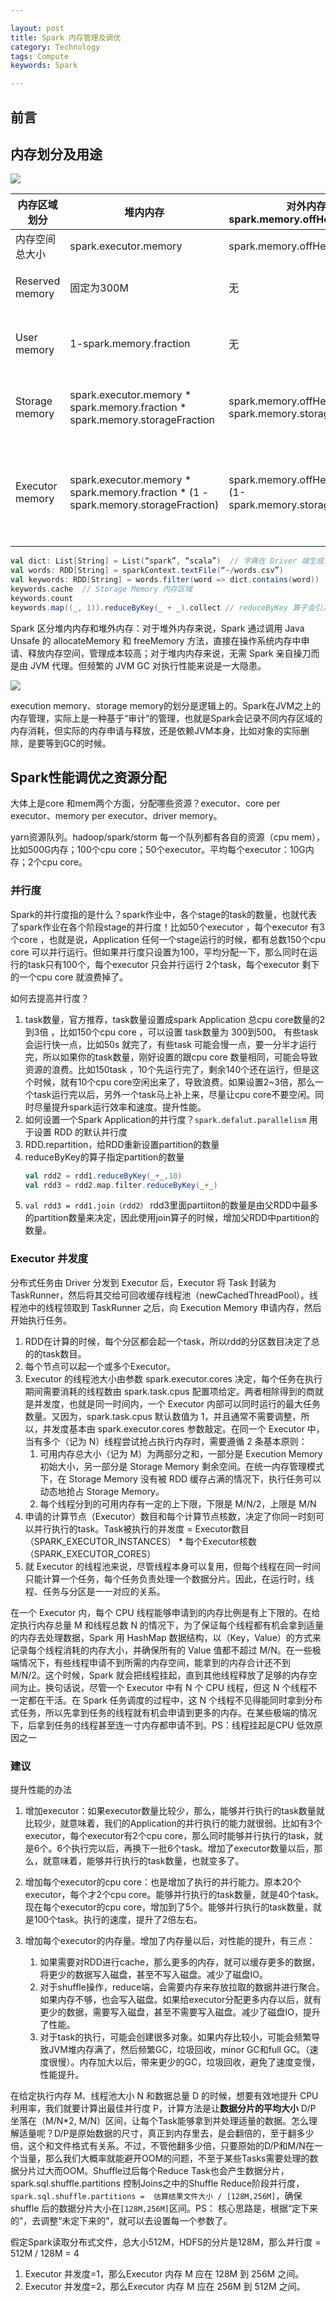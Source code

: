 ```yaml
---

layout: post
title: Spark 内存管理及调优
category: Technology
tags: Compute
keywords: Spark

---
```


## 前言

## 内存划分及用途

![](/public/upload/compute/spark_mem.png)


|内存区域划分|堆内内存|对外内存<br>spark.memory.offHeap.enabled|作用|
|---|---|---|---|
|内存空间总大小|spark.executor.memory|spark.memory.offHeap.size|
|Reserved memory|固定为300M|无|用于存储 Spark 内部对象|
|User memory|1-spark.memory.fraction|无|用于存储用户自定义的数据结构|
|Storage memory|spark.executor.memory * <br>spark.memory.fraction * spark.memory.storageFraction|spark.memory.offHeap.size * <br> spark.memory.storageFraction|用来容纳 RDD 缓存和广播变量|
|Executor memory|spark.executor.memory * <br> spark.memory.fraction * (1 - spark.memory.storageFraction)|spark.memory.offHeap.size * <br>(1-spark.memory.storageFraction)|用于分布式任务执行，如 Shuffle、Sort 和 Aggregate 等操作|


```scala
val dict: List[String] = List(“spark”, “scala”)  // 字典在 Driver 端生成，它在后续的 RDD 调用中会随着任务一起分发到 Executor 端，Executor 将其存储在 User Memory 区域
val words: RDD[String] = sparkContext.textFile(“~/words.csv”)
val keywords: RDD[String] = words.filter(word => dict.contains(word))
keywords.cache	// Storage Memory 内存区域
keywords.count
keywords.map((_, 1)).reduceByKey(_ + _).collect	// reduceByKey 算子会引入 Shuffle，而 Shuffle 过程中所涉及的内部数据结构，如映射、排序、聚合等操作所仰仗的 Buffer、Array 和 HashMap，都会消耗 Execution Memory 区域中的内存
```

Spark 区分堆内内存和堆外内存：对于堆外内存来说，Spark 通过调用 Java Unsafe 的 allocateMemory 和 freeMemory 方法，直接在操作系统内存中申请、释放内存空间，管理成本较高；对于堆内内存来说，无需 Spark 亲自操刀而是由 JVM 代理。但频繁的 JVM GC 对执行性能来说是一大隐患。

![](/public/upload/compute/spark_mm.png)

execution memory、storage memory的划分是逻辑上的。Spark在JVM之上的内存管理，实际上是一种基于“审计”的管理，也就是Spark会记录不同内存区域的内存消耗，但实际的内存申请与释放，还是依赖JVM本身，比如对象的实际删除，是要等到GC的时候。

## Spark性能调优之资源分配 

大体上是core 和mem两个方面，分配哪些资源？executor、core per executor、memory per executor、driver memory。

yarn资源队列。hadoop/spark/storm 每一个队列都有各自的资源（cpu mem），比如500G内存；100个cpu core；50个executor。平均每个executor：10G内存；2个cpu core。

### 并行度

Spark的并行度指的是什么？spark作业中，各个stage的task的数量，也就代表了spark作业在各个阶段stage的并行度！比如50个executor ，每个executor 有3个core ，也就是说，Application 任何一个stage运行的时候，都有总数150个cpu core 可以并行运行。但如果并行度只设置为100，平均分配一下，那么同时在运行的task只有100个，每个executor 只会并行运行 2个task，每个executor 剩下的一个cpu core 就浪费掉了。

如何去提高并行度？
1. task数量，官方推荐，task数量设置成spark Application 总cpu core数量的2到3倍 ，比如150个cpu core ，可以设置 task数量为 300到500。 有些task 会运行快一点，比如50s 就完了，有些task 可能会慢一点，要一分半才运行完，所以如果你的task数量，刚好设置的跟cpu core 数量相同，可能会导致资源的浪费。比如150task ，10个先运行完了，剩余140个还在运行，但是这个时候，就有10个cpu core空闲出来了，导致浪费。如果设置2~3倍，那么一个task运行完以后，另外一个task马上补上来，尽量让cpu core不要空闲。同时尽量提升spark运行效率和速度。提升性能。
2. 如何设置一个Spark Application的并行度？`spark.defalut.parallelism` 用于设置 RDD 的默认并行度
3. RDD.repartition，给RDD重新设置partition的数量
4. reduceByKey的算子指定partition的数量
	```scala
	val rdd2 = rdd1.reduceByKey(_+_,10)
	val rdd3 = rdd2.map.filter.reduceByKey(_+_)
	```
5. `val rdd3 = rdd1.join（rdd2）`  rdd3里面partiiton的数量是由父RDD中最多的partition数量来决定，因此使用join算子的时候，增加父RDD中partition的数量。


### Executor 并发度

分布式任务由 Driver 分发到 Executor 后，Executor 将 Task 封装为 TaskRunner，然后将其交给可回收缓存线程池（newCachedThreadPool）。线程池中的线程领取到 TaskRunner 之后，向 Execution Memory 申请内存，然后开始执行任务。
1. RDD在计算的时候，每个分区都会起一个task，所以rdd的分区数目决定了总的的task数目。
3. 每个节点可以起一个或多个Executor。
4. Executor 的线程池大小由参数 spark.executor.cores 决定，每个任务在执行期间需要消耗的线程数由 spark.task.cpus 配置项给定。两者相除得到的商就是并发度，也就是同一时间内，一个 Executor 内部可以同时运行的最大任务数量。又因为，spark.task.cpus 默认数值为 1，并且通常不需要调整，所以，并发度基本由 spark.executor.cores 参数敲定。在同一个 Executor 中，当有多个（记为 N）线程尝试抢占执行内存时，需要遵循 2 条基本原则：
	1. 可用内存总大小（记为 M）为两部分之和，一部分是 Execution Memory 初始大小，另一部分是 Storage Memory 剩余空间。在统一内存管理模式下，在 Storage Memory 没有被 RDD 缓存占满的情况下，执行任务可以动态地抢占 Storage Memory。
	2. 每个线程分到的可用内存有一定的上下限，下限是 M/N/2，上限是 M/N
2. 申请的计算节点（Executor）数目和每个计算节点核数，决定了你同一时刻可以并行执行的task。Task被执行的并发度 = Executor数目（SPARK_EXECUTOR_INSTANCES） * 每个Executor核数（SPARK_EXECUTOR_CORES）
5. 就 Executor 的线程池来说，尽管线程本身可以复用，但每个线程在同一时间只能计算一个任务，每个任务负责处理一个数据分片。因此，在运行时，线程、任务与分区是一一对应的关系。

在一个 Executor 内，每个 CPU 线程能够申请到的内存比例是有上下限的。在给定执行内存总量 M 和线程总数 N 的情况下，为了保证每个线程都有机会拿到适量的内存去处理数据，Spark 用 HashMap 数据结构，以（Key，Value）的方式来记录每个线程消耗的内存大小，并确保所有的 Value 值都不超过 M/N。在一些极端情况下，有些线程申请不到所需的内存空间，能拿到的内存合计还不到 M/N/2。这个时候，Spark 就会把线程挂起，直到其他线程释放了足够的内存空间为止。换句话说，尽管一个 Executor 中有 N 个 CPU 线程，但这 N 个线程不一定都在干活。在 Spark 任务调度的过程中，这 N 个线程不见得能同时拿到分布式任务，所以先拿到任务的线程就有机会申请到更多的内存。在某些极端的情况下，后拿到任务的线程甚至连一寸内存都申请不到。PS：线程挂起是CPU 低效原因之一

### 建议

提升性能的办法

1. 增加executor：如果executor数量比较少，那么，能够并行执行的task数量就比较少，就意味着，我们的Application的并行执行的能力就很弱。比如有3个executor，每个executor有2个cpu core，那么同时能够并行执行的task，就是6个。6个执行完以后，再换下一批6个task。增加了executor数量以后，那么，就意味着，能够并行执行的task数量，也就变多了。
2. 增加每个executor的cpu core：也是增加了执行的并行能力。原本20个executor，每个才2个cpu core。能够并行执行的task数量，就是40个task。现在每个executor的cpu core，增加到了5个。能够并行执行的task数量，就是100个task。执行的速度，提升了2倍左右。
3. 增加每个executor的内存量。增加了内存量以后，对性能的提升，有三点：

   1. 如果需要对RDD进行cache，那么更多的内存，就可以缓存更多的数据，将更少的数据写入磁盘，甚至不写入磁盘。减少了磁盘IO。
   2. 对于shuffle操作，reduce端，会需要内存来存放拉取的数据并进行聚合。如果内存不够，也会写入磁盘。如果给executor分配更多内存以后，就有更少的数据，需要写入磁盘，甚至不需要写入磁盘。减少了磁盘IO，提升了性能。
   3. 对于task的执行，可能会创建很多对象。如果内存比较小，可能会频繁导致JVM堆内存满了，然后频繁GC，垃圾回收，minor GC和full GC。（速度很慢）。内存加大以后，带来更少的GC，垃圾回收，避免了速度变慢，性能提升。

在给定执行内存 M、线程池大小 N 和数据总量 D 的时候，想要有效地提升 CPU 利用率，我们就要计算出最佳并行度 P，计算方法是让**数据分片的平均大小** D/P 坐落在（M/N*2, M/N）区间，让每个Task能够拿到并处理适量的数据。怎么理解适量呢？D/P是原始数据的尺寸，真正到内存里去，是会翻倍的，至于翻多少倍，这个和文件格式有关系。不过，不管他翻多少倍，只要原始的D/P和M/N在一个当量，那么我们大概率就能避开OOM的问题，不至于某些Tasks需要处理的数据分片过大而OOM。Shuffle过后每个Reduce Task也会产生数据分片，spark.sql.shuffle.partitions 控制Joins之中的Shuffle Reduce阶段并行度，`spark.sql.shuffle.partitions =  估算结果文件大小 / [128M,256M]`，确保shuffle 后的数据分片大小在`[128M,256M]`区间。PS： 核心思路是，根据“定下来的”，去调整“未定下来的”，就可以去设置每一个参数了。

假定Spark读取分布式文件，总大小512M，HDFS的分片是128M，那么并行度 = 512M / 128M = 4
1. Executor 并发度=1，那么Executor 内存 M  应在 128M 到 256M 之间。
2. Executor 并发度=2，那么Executor 内存 M  应在 256M 到 512M 之间。


